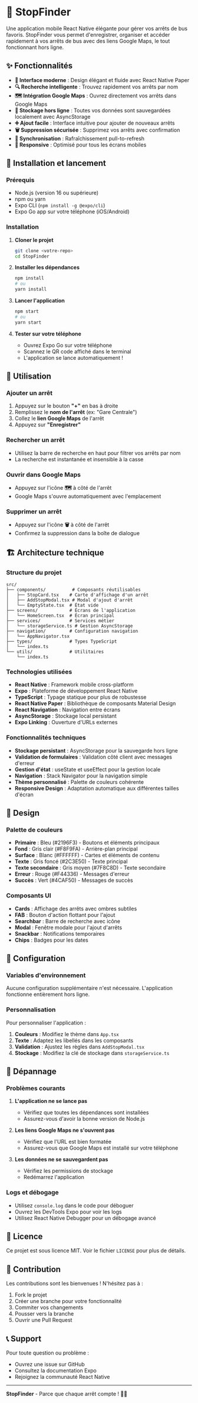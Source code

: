 # 🚌 StopFinder

Une application mobile React Native élégante pour gérer vos arrêts de bus favoris. StopFinder vous permet d'enregistrer, organiser et accéder rapidement à vos arrêts de bus avec des liens Google Maps, le tout fonctionnant hors ligne.

## ✨ Fonctionnalités

- **📱 Interface moderne** : Design élégant et fluide avec React Native Paper
- **🔍 Recherche intelligente** : Trouvez rapidement vos arrêts par nom
- **🗺️ Intégration Google Maps** : Ouvrez directement vos arrêts dans Google Maps
- **💾 Stockage hors ligne** : Toutes vos données sont sauvegardées localement avec AsyncStorage
- **➕ Ajout facile** : Interface intuitive pour ajouter de nouveaux arrêts
- **🗑️ Suppression sécurisée** : Supprimez vos arrêts avec confirmation
- **🔄 Synchronisation** : Rafraîchissement pull-to-refresh
- **📱 Responsive** : Optimisé pour tous les écrans mobiles

## 🚀 Installation et lancement

### Prérequis

- Node.js (version 16 ou supérieure)
- npm ou yarn
- Expo CLI (`npm install -g @expo/cli`)
- Expo Go app sur votre téléphone (iOS/Android)

### Installation

1. **Cloner le projet**
   ```bash
   git clone <votre-repo>
   cd StopFinder
   ```

2. **Installer les dépendances**
   ```bash
   npm install
   # ou
   yarn install
   ```

3. **Lancer l'application**
   ```bash
   npm start
   # ou
   yarn start
   ```

4. **Tester sur votre téléphone**
   - Ouvrez Expo Go sur votre téléphone
   - Scannez le QR code affiché dans le terminal
   - L'application se lance automatiquement !

## 📱 Utilisation

### Ajouter un arrêt

1. Appuyez sur le bouton **"+"** en bas à droite
2. Remplissez le **nom de l'arrêt** (ex: "Gare Centrale")
3. Collez le **lien Google Maps** de l'arrêt
4. Appuyez sur **"Enregistrer"**

### Rechercher un arrêt

- Utilisez la barre de recherche en haut pour filtrer vos arrêts par nom
- La recherche est instantanée et insensible à la casse

### Ouvrir dans Google Maps

- Appuyez sur l'icône **🗺️** à côté de l'arrêt
- Google Maps s'ouvre automatiquement avec l'emplacement

### Supprimer un arrêt

- Appuyez sur l'icône **🗑️** à côté de l'arrêt
- Confirmez la suppression dans la boîte de dialogue

## 🏗️ Architecture technique

### Structure du projet

```
src/
├── components/          # Composants réutilisables
│   ├── StopCard.tsx    # Carte d'affichage d'un arrêt
│   ├── AddStopModal.tsx # Modal d'ajout d'arrêt
│   └── EmptyState.tsx  # État vide
├── screens/            # Écrans de l'application
│   └── HomeScreen.tsx  # Écran principal
├── services/           # Services métier
│   └── storageService.ts # Gestion AsyncStorage
├── navigation/         # Configuration navigation
│   └── AppNavigator.tsx
├── types/              # Types TypeScript
│   └── index.ts
└── utils/              # Utilitaires
    └── index.ts
```

### Technologies utilisées

- **React Native** : Framework mobile cross-platform
- **Expo** : Plateforme de développement React Native
- **TypeScript** : Typage statique pour plus de robustesse
- **React Native Paper** : Bibliothèque de composants Material Design
- **React Navigation** : Navigation entre écrans
- **AsyncStorage** : Stockage local persistant
- **Expo Linking** : Ouverture d'URLs externes

### Fonctionnalités techniques

- **Stockage persistant** : AsyncStorage pour la sauvegarde hors ligne
- **Validation de formulaires** : Validation côté client avec messages d'erreur
- **Gestion d'état** : useState et useEffect pour la gestion locale
- **Navigation** : Stack Navigator pour la navigation simple
- **Thème personnalisé** : Palette de couleurs cohérente
- **Responsive Design** : Adaptation automatique aux différentes tailles d'écran

## 🎨 Design

### Palette de couleurs

- **Primaire** : Bleu (#2196F3) - Boutons et éléments principaux
- **Fond** : Gris clair (#F8F9FA) - Arrière-plan principal
- **Surface** : Blanc (#FFFFFF) - Cartes et éléments de contenu
- **Texte** : Gris foncé (#2C3E50) - Texte principal
- **Texte secondaire** : Gris moyen (#7F8C8D) - Texte secondaire
- **Erreur** : Rouge (#F44336) - Messages d'erreur
- **Succès** : Vert (#4CAF50) - Messages de succès

### Composants UI

- **Cards** : Affichage des arrêts avec ombres subtiles
- **FAB** : Bouton d'action flottant pour l'ajout
- **Searchbar** : Barre de recherche avec icône
- **Modal** : Fenêtre modale pour l'ajout d'arrêts
- **Snackbar** : Notifications temporaires
- **Chips** : Badges pour les dates

## 🔧 Configuration

### Variables d'environnement

Aucune configuration supplémentaire n'est nécessaire. L'application fonctionne entièrement hors ligne.

### Personnalisation

Pour personnaliser l'application :

1. **Couleurs** : Modifiez le thème dans `App.tsx`
2. **Texte** : Adaptez les libellés dans les composants
3. **Validation** : Ajustez les règles dans `AddStopModal.tsx`
4. **Stockage** : Modifiez la clé de stockage dans `storageService.ts`

## 🐛 Dépannage

### Problèmes courants

1. **L'application ne se lance pas**
   - Vérifiez que toutes les dépendances sont installées
   - Assurez-vous d'avoir la bonne version de Node.js

2. **Les liens Google Maps ne s'ouvrent pas**
   - Vérifiez que l'URL est bien formatée
   - Assurez-vous que Google Maps est installé sur votre téléphone

3. **Les données ne se sauvegardent pas**
   - Vérifiez les permissions de stockage
   - Redémarrez l'application

### Logs et débogage

- Utilisez `console.log` dans le code pour déboguer
- Ouvrez les DevTools Expo pour voir les logs
- Utilisez React Native Debugger pour un débogage avancé

## 📄 Licence

Ce projet est sous licence MIT. Voir le fichier `LICENSE` pour plus de détails.

## 🤝 Contribution

Les contributions sont les bienvenues ! N'hésitez pas à :

1. Fork le projet
2. Créer une branche pour votre fonctionnalité
3. Commiter vos changements
4. Pousser vers la branche
5. Ouvrir une Pull Request

## 📞 Support

Pour toute question ou problème :

- Ouvrez une issue sur GitHub
- Consultez la documentation Expo
- Rejoignez la communauté React Native

---

**StopFinder** - Parce que chaque arrêt compte ! 🚌✨
